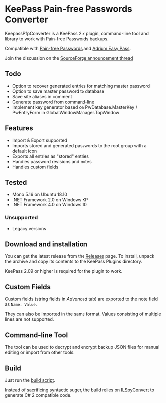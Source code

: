 # KeePass Pain-free Passwords Converter

KeepassPfpConverter is a KeePass 2.x plugin, command-line tool and library
to work with Pain-free Passwords backups.

Compatible with [Pain-free Passwords](https://pfp.works) and [Adrium Easy Pass](https://github.com/adrium/easypass).

Join the discussion on the [SourceForge announcement thread](https://sourceforge.net/p/keepass/discussion/329220/thread/cc159b85bd/)

## Todo

* Option to recover generated entries for matching master password
* Option to save master password to database
* Save site aliases in comment
* Generate password from command-line
* Implement key generator based on PwDatabase.MasterKey / PwEntryForm in GlobalWindowManager.TopWindow

## Features

* Import & Export supported
* Imports stored and generated passwords to the root group with a default icon
* Exports all entries as "stored" entries
* Handles password revisions and notes
* Handles custom fields

## Tested

* Mono 5.16 on Ubuntu 18.10
* .NET Framework 2.0 on Windows XP
* .NET Framework 4.0 on Windows 10

### Unsupported

* Legacy versions

## Download and installation

You can get the latest release from the [Releases](https://github.com/adrium/KeepassPfpConverter/releases/latest) page. To install, unpack the archive and copy its contents to the KeePass Plugins directory.

KeePass 2.09 or higher is required for the plugin to work.

## Custom Fields

Custom fields (string fields in *Advanced* tab)
are exported to the note field as `Name: Value`.

They can also be imported in the same format.
Values consisting of multiple lines are not supported.

## Command-line Tool

The tool can be used to decrypt and encrypt backup JSON files
for manual editing or import from other tools.

## Build

Just run the [build script](plgx/build.sh).

Instead of sacrificing syntactic suger, the build relies on [ILSpyConvert](https://github.com/adrium/ILSpyConvert) to generate C# 2 compatible code.
